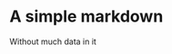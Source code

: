 <!-- Formatted by https://github.com/quilicicf/markdown-formatter -->

# A simple markdown

Without much data in it
